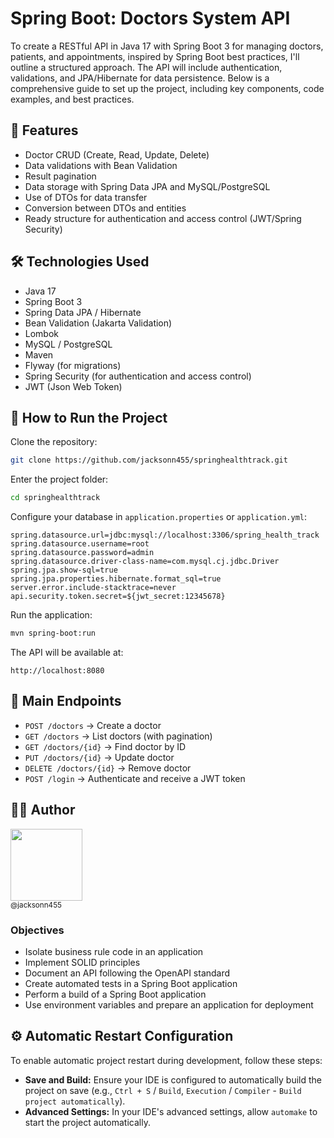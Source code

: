 # Spring Boot: Doctors System API

To create a RESTful API in Java 17 with Spring Boot 3 for managing doctors, patients, and appointments, inspired by Spring Boot best practices, I'll outline a structured approach. The API will include authentication, validations, and JPA/Hibernate for data persistence. Below is a comprehensive guide to set up the project, including key components, code examples, and best practices.

## 📌 Features

* Doctor CRUD (Create, Read, Update, Delete)
* Data validations with Bean Validation
* Result pagination
* Data storage with Spring Data JPA and MySQL/PostgreSQL
* Use of DTOs for data transfer
* Conversion between DTOs and entities
* Ready structure for authentication and access control (JWT/Spring Security)

## 🛠 Technologies Used

* Java 17
* Spring Boot 3
* Spring Data JPA / Hibernate
* Bean Validation (Jakarta Validation)
* Lombok
* MySQL / PostgreSQL
* Maven
* Flyway (for migrations)
* Spring Security (for authentication and access control)
* JWT (Json Web Token)

## 🚀 How to Run the Project

Clone the repository:

```bash
git clone https://github.com/jacksonn455/springhealthtrack.git
```

Enter the project folder:

```bash
cd springhealthtrack
```

Configure your database in `application.properties` or `application.yml`:

```properties
spring.datasource.url=jdbc:mysql://localhost:3306/spring_health_track
spring.datasource.username=root
spring.datasource.password=admin
spring.datasource.driver-class-name=com.mysql.cj.jdbc.Driver
spring.jpa.show-sql=true
spring.jpa.properties.hibernate.format_sql=true
server.error.include-stacktrace=never
api.security.token.secret=${jwt_secret:12345678} 
```

Run the application:

```bash
mvn spring-boot:run
```

The API will be available at:

`http://localhost:8080`

## 🔗 Main Endpoints

* `POST /doctors` → Create a doctor
* `GET /doctors` → List doctors (with pagination)
* `GET /doctors/{id}` → Find doctor by ID
* `PUT /doctors/{id}` → Update doctor
* `DELETE /doctors/{id}` → Remove doctor
* `POST /login` → Authenticate and receive a JWT token

## 👨‍💻 Author

<img src="https://avatars1.githubusercontent.com/u/46221221?s=460&u=0d161e390cdad66e925f3d52cece6c3e65a23eb2&v=4" width=115><br><sub>@jacksonn455</sub>

### Objectives

* Isolate business rule code in an application
* Implement SOLID principles
* Document an API following the OpenAPI standard
* Create automated tests in a Spring Boot application
* Perform a build of a Spring Boot application
* Use environment variables and prepare an application for deployment

## ⚙️ Automatic Restart Configuration

To enable automatic project restart during development, follow these steps:

*   **Save and Build:** Ensure your IDE is configured to automatically build the project on save (e.g., `Ctrl + S` / `Build`, `Execution` / `Compiler` - `Build project automatically`).
*   **Advanced Settings:** In your IDE's advanced settings, allow `automake` to start the project automatically.
